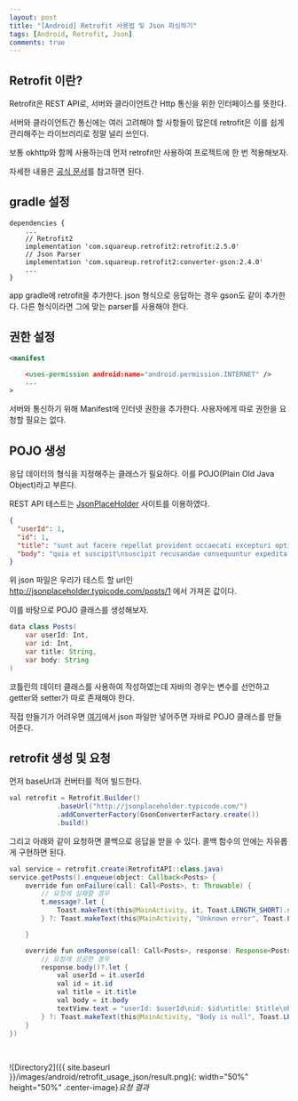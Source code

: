 ```yaml
---
layout: post
title: "[Android] Retrofit 사용법 및 Json 파싱하기"
tags: [Android, Retrofit, Json]
comments: true
---
```


## Retrofit 이란?
Retrofit은 REST API로, 서버와 클라이언트간 Http 통신을 위한 인터페이스를 뜻한다.

서버와 클라이언트간 통신에는 여러 고려해야 할 사항들이 많은데 retrofit은 이를 쉽게 관리해주는 라이브러리로 정말 널리 쓰인다. 

보통 okhttp와 함께 사용하는데 먼저 retrofit만 사용하여 프로젝트에 한 번 적용해보자.

자세한 내용은 [공식 문서](http://square.github.io/retrofit)를 참고하면 된다.

## gradle 설정
```
dependencies {
    ...
    // Retrofit2
    implementation 'com.squareup.retrofit2:retrofit:2.5.0'
    // Json Parser
    implementation 'com.squareup.retrofit2:converter-gson:2.4.0'
    ...
}
```

app gradle에 retrofit을 추가한다. json 형식으로 응답하는 경우 gson도 같이 추가한다. 다른 형식이라면 그에 맞는 parser를 사용해야 한다.

## 권한 설정

```xml
<manifest

    <uses-permission android:name="android.permission.INTERNET" />
    ...
>
```

서버와 통신하기 위해 Manifest에 인터넷 권한을 추가한다. 사용자에게 따로 권한을 요청할 필요는 없다.

## POJO 생성

응답 데이터의 형식을 지정해주는 클래스가 필요하다. 이를 POJO(Plain Old Java Object)라고 부른다.

REST API 테스트는 [JsonPlaceHolder](http://jsonplaceholder.typicode.com/) 사이트를 이용하였다.

```json
{
  "userId": 1,
  "id": 1,
  "title": "sunt aut facere repellat provident occaecati excepturi optio reprehenderit",
  "body": "quia et suscipit\nsuscipit recusandae consequuntur expedita et cum\nreprehenderit molestiae ut ut quas totam\nnostrum rerum est autem sunt rem eveniet architecto"
}
```

위 json 파일은 우리가 테스트 할 url인 http://jsonplaceholder.typicode.com/posts/1 에서 가져온 값이다.

이를 바탕으로 POJO 클래스를 생성해보자.

```java
data class Posts(
    var userId: Int,
    var id: Int,
    var title: String,
    var body: String
)
```

코틀린의 데이터 클래스를 사용하여 작성하였는데 자바의 경우는 변수를 선언하고 getter와 setter가 따로 존재해야 한다. 

직접 만들기가 어려우면 [여기](http://pojo.sodhanalibrary.com/)에서 json 파일만 넣어주면 자바로 POJO 클래스를 만들어준다.

## retrofit 생성 및 요청

먼저 baseUrl과 컨버터를 적어 빌드한다.

```java
val retrofit = Retrofit.Builder()
            .baseUrl("http://jsonplaceholder.typicode.com/")
            .addConverterFactory(GsonConverterFactory.create())
            .build()
```

그리고 아래와 같이 요청하면 콜백으로 응답을 받을 수 있다. 콜백 함수의 안에는 자유롭게 구현하면 된다.

```java
val service = retrofit.create(RetrofitAPI::class.java)
service.getPosts().enqueue(object: Callback<Posts> {
    override fun onFailure(call: Call<Posts>, t: Throwable) {
        // 요청에 실패할 경우
        t.message?.let {
            Toast.makeText(this@MainActivity, it, Toast.LENGTH_SHORT).show()
        } ?: Toast.makeText(this@MainActivity, "Unknown error", Toast.LENGTH_SHORT).show()

    }

    override fun onResponse(call: Call<Posts>, response: Response<Posts>) {
        // 요청에 성공한 경우
        response.body()?.let {
            val userId = it.userId
            val id = it.id
            val title = it.title
            val body = it.body
            textView.text = "userId: $userId\nid: $id\ntitle: $title\nbody: $body"
        } ?: Toast.makeText(this@MainActivity, "Body is null", Toast.LENGTH_SHORT).show()
    }
})
```

<br />

![Directory2]({{ site.baseurl }}/images/android/retrofit_usage_json/result.png){: width="50%" height="50%" .center-image}*요청 결과*

<br />